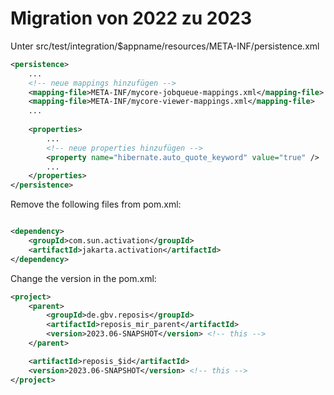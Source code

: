 # Migration von 2022 zu 2023

Unter src/test/integration/$appname/resources/META-INF/persistence.xml

```xml
<persistence>
    ...
    <!-- neue mappings hinzufügen -->
    <mapping-file>META-INF/mycore-jobqueue-mappings.xml</mapping-file>
    <mapping-file>META-INF/mycore-viewer-mappings.xml</mapping-file>
    ...
    
    <properties>
        ...
        <!-- neue properties hinzufügen -->
        <property name="hibernate.auto_quote_keyword" value="true" />
        ...
    </properties>
</persistence>
```

Remove the following files from pom.xml:

```xml

<dependency>
    <groupId>com.sun.activation</groupId>
    <artifactId>jakarta.activation</artifactId>
</dependency>
```

Change the version in the pom.xml:

```xml
<project>
    <parent>
        <groupId>de.gbv.reposis</groupId>
        <artifactId>reposis_mir_parent</artifactId>
        <version>2023.06-SNAPSHOT</version> <!-- this -->
    </parent>

    <artifactId>reposis_$id</artifactId>
    <version>2023.06-SNAPSHOT</version> <!-- this -->
</project>
```